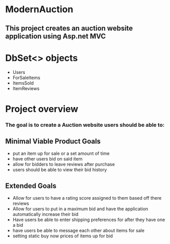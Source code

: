 # ModernAuction
## This project creates an auction website application using Asp.net MVC

# DbSet<> objects                     
- Users
- ForSaleItems
- ItemsSold
- ItemReviews

# Project overview
### The goal is to create a Auction website users should be able to:

## Minimal Viable Product Goals
- put an item up for sale or a set amount of time
- have other users bid on said item
- allow for bidders to leave reviews after purchase
- users should be able to view their bid history

## Extended Goals
- Allow for users to have a rating score assigned to them based off there reviews
- Allow for users to put in a maximum bid and have the application automatically increase their bid
- Have users be able to enter shipping preferences for after they have one a bid
- have users be able to message each other about items for sale
- setting static buy now prices of items up for bid

